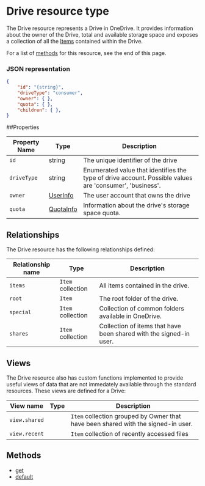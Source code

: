 ﻿# Drive resource type
The Drive resource represents a Drive in OneDrive.
It provides information about the owner of the Drive, total and available
storage space and exposes a collection of all the [Items][item-resource] contained
within the Drive.

For a list of [methods](#methods) for this resource, see the end of this page.

### JSON representation

```json
{
	"id": "{string}",
	"driveType": "consumer",
	"owner": { },
	"quota": { },
	"children": { },
}
```

##Properties

Property Name | Type                         | Description
------------- | ---------------------------- | ------------------------------
`id`          | string                       | The unique identifier of the drive
`driveType`   | string                       | Enumerated value that identifies the type of drive account. Possible values are 'consumer', 'business'.
`owner`       | [UserInfo][userinfo-facet]   | The user account that owns the drive
`quota`       | [QuotaInfo][quotainfo-facet] | Information about the drive's storage space quota.

## Relationships

The Drive resource has the following relationships defined:

Relationship name | Type              | Description
----------------- | ----------------- | ---
`items`           | `Item` collection | All items contained in the drive.
`root`            | `Item`            | The root folder of the drive.
`special`         | `Item` collection | Collection of common folders available in OneDrive.
`shares`          | `Item` collection | Collection of items that have been shared with the signed-in user.


## Views

The Drive resource also has custom functions implemented to provide useful views
of data that are not immedately available through the standard resources. These
views are defined for a Drive:

View name | Type | Description
--------- | ---- | -----------
`view.shared` |  | `Item` collection grouped by Owner that have been shared with the signed-in user.
`view.recent` |  | `Item` collection of recently accessed files

## Methods

* [get](../drives/get.md)
* [default](../drives/default.md)  

[item-resource]: ../README.md#item
[userinfo-facet]: ../facets/userinfo.md
[quotainfo-facet]: ../facets/quotainfo.md
